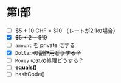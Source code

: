 # 第Ⅰ部

- [ ] $5 + 10 CHF = $10 （レートが2:1の場合）
- [x] ~~$5 * 2 = $10~~
- [ ] `amount` を private にする
- [x] ~~`Dollar` の副作用どうする？~~
- [ ] `Money` の丸め処理どうする？
- [ ] **equals()**
- [ ] hashCode()
